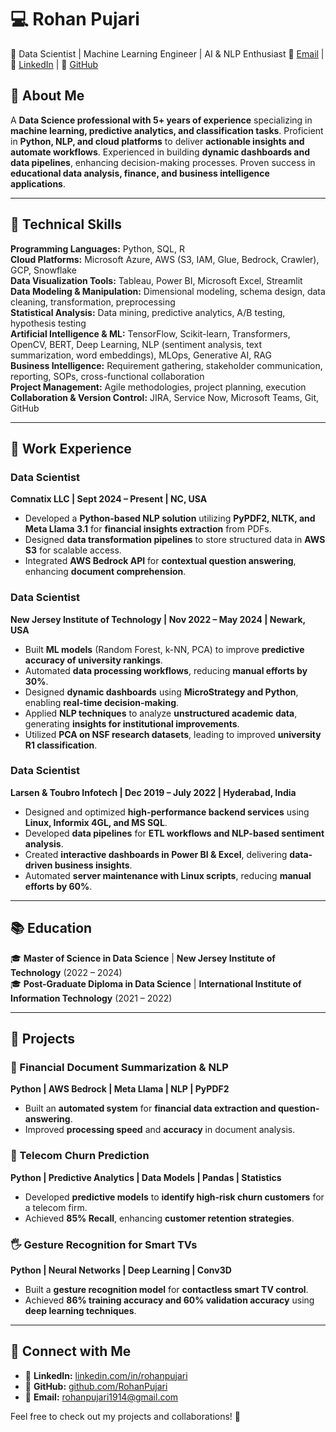 # 💻 Rohan Pujari  

📍 Data Scientist | Machine Learning Engineer | AI & NLP Enthusiast
📧 [Email](rohanpujari1914@gmail.com) | 🔗 [LinkedIn](https://linkedin.com/in/rohanpujari) | 📂 [GitHub](https://github.com/RohanPujari)  

## 🚀 About Me  
A **Data Science professional with 5+ years of experience** specializing in **machine learning, predictive analytics, and classification tasks**. Proficient in **Python, NLP, and cloud platforms** to deliver **actionable insights and automate workflows**. Experienced in building **dynamic dashboards and data pipelines**, enhancing decision-making processes. Proven success in **educational data analysis, finance, and business intelligence applications**.  

---  

## 🔧 Technical Skills  

**Programming Languages:** Python, SQL, R  
**Cloud Platforms:** Microsoft Azure, AWS (S3, IAM, Glue, Bedrock, Crawler), GCP, Snowflake  
**Data Visualization Tools:** Tableau, Power BI, Microsoft Excel, Streamlit  
**Data Modeling & Manipulation:** Dimensional modeling, schema design, data cleaning, transformation, preprocessing  
**Statistical Analysis:** Data mining, predictive analytics, A/B testing, hypothesis testing  
**Artificial Intelligence & ML:** TensorFlow, Scikit-learn, Transformers, OpenCV, BERT, Deep Learning, NLP (sentiment analysis, text summarization, word embeddings), MLOps, Generative AI, RAG  
**Business Intelligence:** Requirement gathering, stakeholder communication, reporting, SOPs, cross-functional collaboration  
**Project Management:** Agile methodologies, project planning, execution  
**Collaboration & Version Control:** JIRA, Service Now, Microsoft Teams, Git, GitHub  

---  

## 🏢 Work Experience  

### **Data Scientist**  
**Comnatix LLC | Sept 2024 – Present | NC, USA**  
- Developed a **Python-based NLP solution** utilizing **PyPDF2, NLTK, and Meta Llama 3.1** for **financial insights extraction** from PDFs.  
- Designed **data transformation pipelines** to store structured data in **AWS S3** for scalable access.  
- Integrated **AWS Bedrock API** for **contextual question answering**, enhancing **document comprehension**.  

### **Data Scientist**  
**New Jersey Institute of Technology | Nov 2022 – May 2024 | Newark, USA**  
- Built **ML models** (Random Forest, k-NN, PCA) to improve **predictive accuracy of university rankings**.  
- Automated **data processing workflows**, reducing **manual efforts by 30%**.  
- Designed **dynamic dashboards** using **MicroStrategy and Python**, enabling **real-time decision-making**.  
- Applied **NLP techniques** to analyze **unstructured academic data**, generating **insights for institutional improvements**.  
- Utilized **PCA on NSF research datasets**, leading to improved **university R1 classification**.  

### **Data Scientist**  
**Larsen & Toubro Infotech | Dec 2019 – July 2022 | Hyderabad, India**  
- Designed and optimized **high-performance backend services** using **Linux, Informix 4GL, and MS SQL**.  
- Developed **data pipelines** for **ETL workflows and NLP-based sentiment analysis**.  
- Created **interactive dashboards in Power BI & Excel**, delivering **data-driven business insights**.  
- Automated **server maintenance with Linux scripts**, reducing **manual efforts by 60%**.  

---  

## 📚 Education  

🎓 **Master of Science in Data Science** | **New Jersey Institute of Technology** (2022 – 2024)  
🎓 **Post-Graduate Diploma in Data Science** | **International Institute of Information Technology** (2021 – 2022)  

---  

## 🔬 Projects  

### **📡 Financial Document Summarization & NLP**  
**Python | AWS Bedrock | Meta Llama | NLP | PyPDF2**  
- Built an **automated system** for **financial data extraction and question-answering**.  
- Improved **processing speed** and **accuracy** in document analysis.  

### **📡 Telecom Churn Prediction**  
**Python | Predictive Analytics | Data Models | Pandas | Statistics**  
- Developed **predictive models** to **identify high-risk churn customers** for a telecom firm.  
- Achieved **85% Recall**, enhancing **customer retention strategies**.  

### **🖐 Gesture Recognition for Smart TVs**  
**Python | Neural Networks | Deep Learning | Conv3D**  
- Built a **gesture recognition model** for **contactless smart TV control**.  
- Achieved **86% training accuracy and 60% validation accuracy** using **deep learning techniques**.  

---  

## 📌 Connect with Me  

- 💼 **LinkedIn:** [linkedin.com/in/rohanpujari](https://linkedin.com/in/rohanpujari)  
- 📂 **GitHub:** [github.com/RohanPujari](https://github.com/RohanPujari)  
- 📧 **Email:** rohanpujari1914@gmail.com  

Feel free to check out my projects and collaborations! 🚀  
